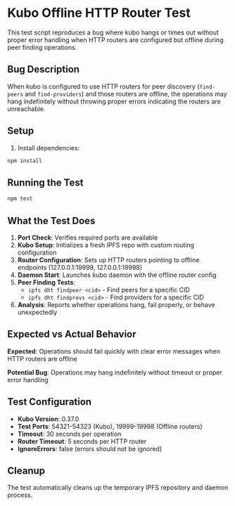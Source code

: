 # Kubo Offline HTTP Router Test

This test script reproduces a bug where kubo hangs or times out without proper error handling when HTTP routers are configured but offline during peer finding operations.

## Bug Description

When kubo is configured to use HTTP routers for peer discovery (`find-peers` and `find-providers`) and those routers are offline, the operations may hang indefinitely without throwing proper errors indicating the routers are unreachable.

## Setup

1. Install dependencies:
```bash
npm install
```

## Running the Test

```bash
npm test
```

## What the Test Does

1. **Port Check**: Verifies required ports are available
2. **Kubo Setup**: Initializes a fresh IPFS repo with custom routing configuration
3. **Router Configuration**: Sets up HTTP routers pointing to offline endpoints (127.0.0.1:19999, 127.0.0.1:19998)
4. **Daemon Start**: Launches kubo daemon with the offline router config
5. **Peer Finding Tests**:
   - `ipfs dht findpeer <cid>` - Find peers for a specific CID
   - `ipfs dht findprovs <cid>` - Find providers for a specific CID
6. **Analysis**: Reports whether operations hang, fail properly, or behave unexpectedly

## Expected vs Actual Behavior

**Expected**: Operations should fail quickly with clear error messages when HTTP routers are offline

**Potential Bug**: Operations may hang indefinitely without timeout or proper error handling

## Test Configuration

- **Kubo Version**: 0.37.0
- **Test Ports**: 54321-54323 (Kubo), 19999-19998 (Offline routers)
- **Timeout**: 30 seconds per operation
- **Router Timeout**: 5 seconds per HTTP router
- **IgnoreErrors**: false (errors should not be ignored)

## Cleanup

The test automatically cleans up the temporary IPFS repository and daemon process.